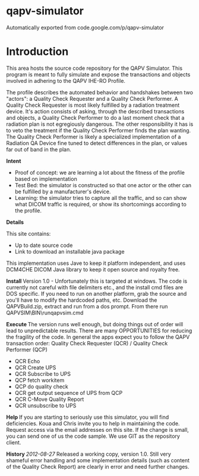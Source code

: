 # qapv-simulator
Automatically exported from code.google.com/p/qapv-simulator

# Introduction

This area hosts the source code repository for the QAPV Simulator.  This program is meant to fully simulate and expose the transactions and objects involved in adhering to the QAPV IHE-RO Profile.

The profile describes the automated behavior and handshakes between two "actors": a Quality Check Requester and a Quality Check Performer.  A Quality Check Requester is most likely fulfilled by a radiation treatment device.  It's action consists of asking, through the described transactions and objects, a Quality Check Performer to do a last moment check that a radiation plan is not egregiously dangerous.  The other responsibility it has is to veto the treatment if the Quality Check Performer finds the plan wanting.  The Quality Check Performer is likely a specialized implementation of a Radiation QA Device fine tuned to detect differences in the plan, or values far out of band in the plan.

<b> Intent </b>
  * Proof of concept:  we are learning a lot about the fitness of the profile based on implementation
  * Test Bed: the simulator is constructed so that one actor or the other can be fulfilled by a manufacturer's device.
  * Learning: the simulator tries to capture all the traffic, and so can show what DICOM traffic is required, or show its shortcomings according to the profile.


<b> Details </b>

This site contains:
  * Up to date source code
  * Link to download an installable java package

This implementation uses Jave to keep it platform independent, and uses DCM4CHE DICOM Java library to keep it open source and royalty free.

<b> Install </b>
Version 1.0 - Unfortunately this is targeted at windows.  The code is currently not careful with file delimiters etc., and the install cmd files are DOS specific.  If you need to run on another platform, grab the source and you'll have to modify the hardcoded paths, etc.
Download the QAPVBuild.zip, extract and run from a dos prompt.  From there run QAPVSIM\BIN\runqapvsim.cmd

<b> Execute </b>
The version runs well enough, but doing things out of order will lead to unpredictable results.  There are many OPPORTUNITIES for reducing the fragility of the code.  In general the apps expect you to follow the QAPV transaction order:
Quality Check Requester (QCR) / Quality Check Performer (QCP)
  * QCR Echo
  * QCR Create UPS
  * QCR Subscribe to UPS
  * QCP fetch workitem
  * QCP do quality check 
  * QCR get output sequence of UPS from QCP
  * QCR C-Move Quality Report 
  * QCR unsubscribe to UPS

<b> Help </b>
If you are starting to seriously use this simulator, you will find deficiencies.  Koua and Chris invite you to help in maintaining the code.  Request access via the email addresses on this site.  If the change is small, you can send one of us the code sample.  We use GIT as the repository client.

<b> History </b>
*2012-08-27*  Released a working copy, version 1.0.  Still very shameful error handling and some implementation details (such as content of the Quality Check Report) are clearly in error and need further changes.
